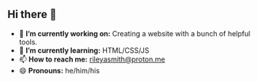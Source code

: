 ## Hi there 👋
- 🔭 **I’m currently working on:** Creating a website with a bunch of helpful tools.
- 🌱 **I’m currently learning:** HTML/CSS/JS
- 📫 **How to reach me:** rileyasmith@proton.me
- 😄 **Pronouns:** he/him/his


